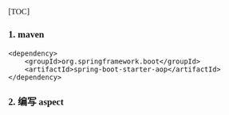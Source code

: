 <font face="Simsun" size=3>

[TOC]

### 1. maven

~~~
<dependency>
    <groupId>org.springframework.boot</groupId>
    <artifactId>spring-boot-starter-aop</artifactId>
</dependency>
~~~

### 2. 编写 aspect

~~~

~~~

</font>
